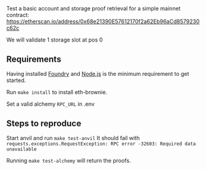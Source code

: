 ## 

Test a basic account and storage proof retrieval for a simple mainnet contract: https://etherscan.io/address/0x68e21390E57612170f2a62Eb96aCd8579230c62c

We will validate 1 storage slot at pos 0

## Requirements

Having installed [Foundry](https://github.com/gakonst/foundry) and [Node.js](https://nodejs.org/) is the minimum requirement to get started.

Run `make install` to install eth-brownie.

Set a valid alchemy `RPC_URL` in .env

## Steps to reproduce

Start anvil and run `make test-anvil`
It should fail with `requests.exceptions.RequestException: RPC error -32603: Required data unavailable`

Running `make test-alchemy` will return the proofs.
